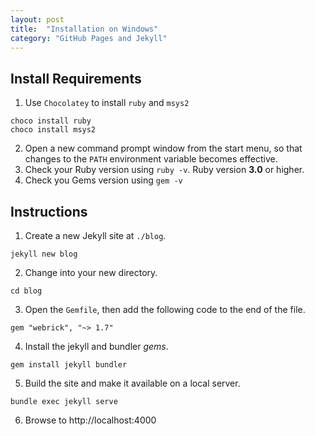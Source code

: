 ```yaml
---
layout: post
title:  "Installation on Windows"
category: "GitHub Pages and Jekyll"
---
```


## Install Requirements

1. Use `Chocolatey` to install `ruby` and `msys2`
```
choco install ruby
choco install msys2
```
2. Open a new command prompt window from the start menu, so that changes to the `PATH` environment variable becomes effective. 
3. Check your Ruby version using `ruby -v`. Ruby version **3.0** or higher.
4. Check you Gems version using `gem -v`

## Instructions
1. Create a new Jekyll site at `./blog`.
```
jekyll new blog
```
2. Change into your new directory.
```
cd blog
```
3. Open the `Gemfile`, then add the following code to the end of the file.
```
gem "webrick", "~> 1.7"
```
4. Install the jekyll and bundler *gems*.
```
gem install jekyll bundler
```
5. Build the site and make it available on a local server.
```
bundle exec jekyll serve
```
6. Browse to http://localhost:4000



